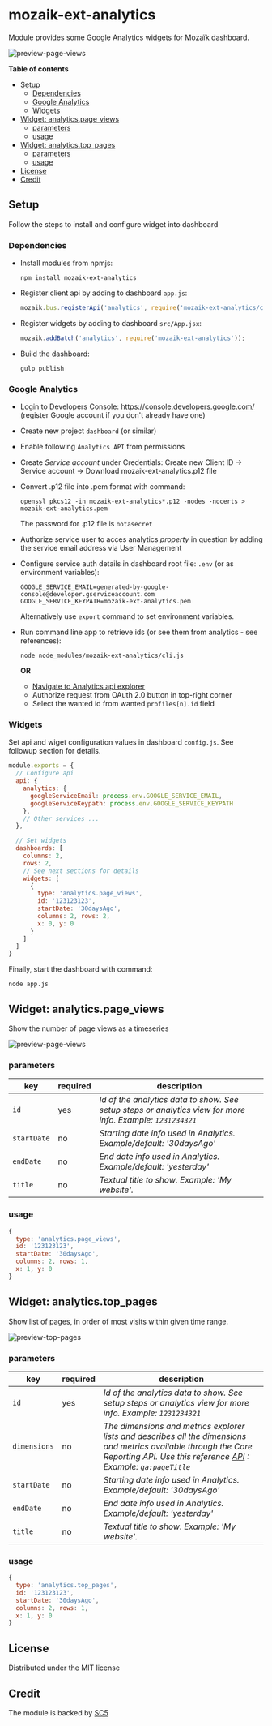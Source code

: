 # mozaik-ext-analytics

Module provides some Google Analytics widgets for Mozaïk dashboard.

![preview-page-views](https://raw.githubusercontent.com/SC5/mozaik-ext-analytics/master/previews/page_views.png)

**Table of contents**
<!-- MarkdownTOC depth=0 autolink=true bracket=round -->

- [Setup](#setup)
  - [Dependencies](#dependencies)
  - [Google Analytics](#google-analytics)
  - [Widgets](#widgets)
- [Widget: analytics.page_views](#widget-analyticspage_views)
  - [parameters](#parameters)
  - [usage](#usage)
- [Widget: analytics.top_pages](#widget-analyticstop_pages)
  - [parameters](#parameters-1)
  - [usage](#usage-1)
- [License](#license)
- [Credit](#credit)

<!-- /MarkdownTOC -->


## Setup

Follow the steps to install and configure widget into dashboard

### Dependencies

- Install modules from npmjs:

  ```shell
  npm install mozaik-ext-analytics
  ```

- Register client api by adding to dashboard `app.js`:

  ```javascript
  mozaik.bus.registerApi('analytics', require('mozaik-ext-analytics/client'));
  ```

- Register widgets by adding to dashboard ``src/App.jsx``:

  ```javascript
  mozaik.addBatch('analytics', require('mozaik-ext-analytics'));
  ```

- Build the dashboard:

  ```shell
  gulp publish
  ```

### Google Analytics

- Login to Developers Console: https://console.developers.google.com/
  (register Google account if you don't already have one)

- Create new project `dashboard` (or similar)

- Enable following `Analytics API` from permissions

- Create *Service account* under Credentials:
  Create new Client ID -> Service account -> Download mozaik-ext-analytics.p12 file

- Convert .p12 file into .pem format with command:

  ```shell
  openssl pkcs12 -in mozaik-ext-analytics*.p12 -nodes -nocerts > mozaik-ext-analytics.pem
  ```

  The password for .p12 file is `notasecret`

- Authorize service user to acces analytics *property* in question by adding the service
  email address via User Management

- Configure service auth details in dashboard root file: `.env` (or as environment variables):

  ```shell
  GOOGLE_SERVICE_EMAIL=generated-by-google-console@developer.gserviceaccount.com
  GOOGLE_SERVICE_KEYPATH=mozaik-ext-analytics.pem
  ```

  Alternatively use `export` command to set environment variables.

- Run command line app to retrieve ids (or see them from analytics - see references):

  ```shell
  node node_modules/mozaik-ext-analytics/cli.js
  ```

  **OR**

  - [Navigate to Analytics api explorer](https://developers.google.com/apis-explorer/#p/analytics/v3/analytics.management.accountSummaries.list?_h=2&)
  - Authorize request from OAuth 2.0 button in top-right corner
  - Select the wanted id from wanted `profiles[n].id` field

### Widgets

Set api and wiget configuration values in dashboard `config.js`.
See followup section for details.

```javascript
module.exports = {
  // Configure api
  api: {
    analytics: {
      googleServiceEmail: process.env.GOOGLE_SERVICE_EMAIL,
      googleServiceKeypath: process.env.GOOGLE_SERVICE_KEYPATH
    },
    // Other services ...
  },

  // Set widgets
  dashboards: [
    columns: 2,
    rows: 2,
    // See next sections for details
    widgets: [
      {
        type: 'analytics.page_views',
        id: '123123123',
        startDate: '30daysAgo',
        columns: 2, rows: 2,
        x: 0, y: 0
      }
    ]
  ]
}
```

Finally, start the dashboard with command:

```shell
node app.js
```

## Widget: analytics.page_views

Show the number of page views as a timeseries

![preview-page-views](https://raw.githubusercontent.com/SC5/mozaik-ext-analytics/master/previews/page_views.png)

### parameters

key           | required | description
--------------|----------|---------------
`id`          | yes      | *Id of the analytics data to show. See setup steps or analytics view for more info. Example: `1231234321`*
`startDate`   | no       | *Starting date info used in Analytics. Example/default: '30daysAgo'*
`endDate`     | no       | *End date info used in Analytics. Example/default: 'yesterday'*
`title`       | no       | *Textual title to show. Example: 'My website'.*


### usage

```javascript
{
  type: 'analytics.page_views',
  id: '123123123',
  startDate: '30daysAgo',
  columns: 2, rows: 1,
  x: 1, y: 0
}
```

## Widget: analytics.top_pages

Show list of pages, in order of most visits within given time range.

![preview-top-pages](https://raw.githubusercontent.com/SC5/mozaik-ext-analytics/master/previews/top_pages.png)

### parameters

key           | required | description
--------------|----------|---------------
`id`          | yes      | *Id of the analytics data to show. See setup steps or analytics view for more info. Example: `1231234321`*
`dimensions`  | no       | *The dimensions and metrics explorer lists and describes all the dimensions and metrics available through the Core Reporting API. Use this reference [API](https://developers.google.com/analytics/devguides/reporting/core/dimsmets) : Example: `ga:pageTitle`*
`startDate`   | no       | *Starting date info used in Analytics. Example/default: '30daysAgo'*
`endDate`     | no       | *End date info used in Analytics. Example/default: 'yesterday'*
`title`       | no       | *Textual title to show. Example: 'My website'.*

### usage

```javascript
{
  type: 'analytics.top_pages',
  id: '123123123',
  startDate: '30daysAgo',
  columns: 2, rows: 1,
  x: 1, y: 0
}
```

## License

Distributed under the MIT license

## Credit

The module is backed by [SC5](http://sc5.io/)
